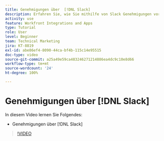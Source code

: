 ```yaml
---
title: Genehmigungen über  [!DNL Slack]
description: Erfahren Sie, wie Sie mithilfe von Slack Genehmigungen vornehmen können
activity: use
feature: Workfront Integrations and Apps
type: Tutorial
role: User
level: Beginner
team: Technical Marketing
jira: KT-8819
exl-id: abe86ef4-8090-44ca-bf4b-115c14e95515
doc-type: video
source-git-commit: a25a49e59ca483246271214886ea4dc9c10e8d66
workflow-type: tm+mt
source-wordcount: '24'
ht-degree: 100%

---
```


# Genehmigungen über [!DNL Slack]

In diesem Video lernen Sie Folgendes:

* Genehmigungen über [!DNL Slack]

>[!VIDEO](https://video.tv.adobe.com/v/335119/?quality=12&learn=on)
